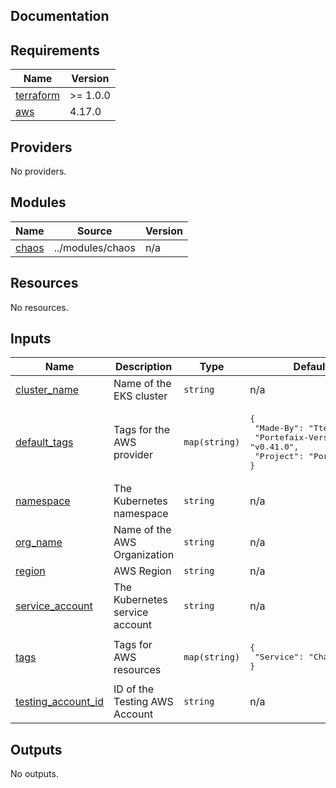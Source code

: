## Documentation

<!-- BEGINNING OF PRE-COMMIT-TERRAFORM DOCS HOOK -->
## Requirements

| Name | Version |
|------|---------|
| <a name="requirement_terraform"></a> [terraform](#requirement\_terraform) | >= 1.0.0 |
| <a name="requirement_aws"></a> [aws](#requirement\_aws) | 4.17.0 |

## Providers

No providers.

## Modules

| Name | Source | Version |
|------|--------|---------|
| <a name="module_chaos"></a> [chaos](#module\_chaos) | ../modules/chaos | n/a |

## Resources

No resources.

## Inputs

| Name | Description | Type | Default | Required |
|------|-------------|------|---------|:--------:|
| <a name="input_cluster_name"></a> [cluster\_name](#input\_cluster\_name) | Name of the EKS cluster | `string` | n/a | yes |
| <a name="input_default_tags"></a> [default\_tags](#input\_default\_tags) | Tags for the AWS provider | `map(string)` | <pre>{<br>  "Made-By": "Tterraform",<br>  "Portefaix-Version": "v0.41.0",<br>  "Project": "Portefaix"<br>}</pre> | no |
| <a name="input_namespace"></a> [namespace](#input\_namespace) | The Kubernetes namespace | `string` | n/a | yes |
| <a name="input_org_name"></a> [org\_name](#input\_org\_name) | Name of the AWS Organization | `string` | n/a | yes |
| <a name="input_region"></a> [region](#input\_region) | AWS Region | `string` | n/a | yes |
| <a name="input_service_account"></a> [service\_account](#input\_service\_account) | The Kubernetes service account | `string` | n/a | yes |
| <a name="input_tags"></a> [tags](#input\_tags) | Tags for AWS resources | `map(string)` | <pre>{<br>  "Service": "Chaos"<br>}</pre> | no |
| <a name="input_testing_account_id"></a> [testing\_account\_id](#input\_testing\_account\_id) | ID of the Testing AWS Account | `string` | n/a | yes |

## Outputs

No outputs.
<!-- END OF PRE-COMMIT-TERRAFORM DOCS HOOK -->

